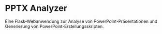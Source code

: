 # PPTX Analyzer

Eine Flask-Webanwendung zur Analyse von PowerPoint-Präsentationen und Generierung von PowerPoint-Erstellungsskripten.
